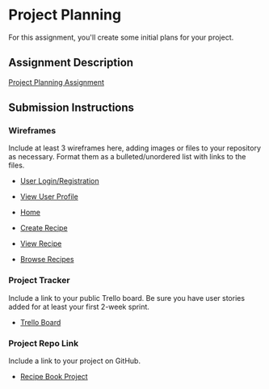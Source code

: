 # Project Planning
For this assignment, you'll create some initial plans for your project.

## Assignment Description
[Project Planning Assignment](https://education.launchcode.org/liftoff/modules/assignments/project-planning)

## Submission Instructions

### Wireframes

Include at least 3 wireframes here, adding images or files to your repository as necessary. Format them as a bulleted/unordered list with links to the files.

* [User Login/Registration](https://docs.google.com/drawings/d/1hnai-v0KFuPB855gR4g1VImUeLRSG03keYaUTGuQlOc/edit?usp=sharing)

* [View User Profile](https://docs.google.com/drawings/d/1o2e8Dr3SlKN1_q7Idu0TUmwydmacRHpZbLOzlnk9Ijw/edit?usp=sharing)

* [Home](https://docs.google.com/drawings/d/1vPH_h8WwFYctfa8x8SmOmyyynmmZvUuKVXZBvR9DAs0/edit?usp=sharing)

* [Create Recipe](https://docs.google.com/drawings/d/1bPgMYf6BMQTwRu2v8ftkucuH30CKd5ai9s1Z42RmRl4/edit?usp=sharing)

* [View Recipe](https://files.slack.com/files-pri/T01EAULRWES-F01FURKB3NE/screen_shot_2020-11-30_at_8.10.45_pm.png)

* [Browse Recipes](https://docs.google.com/drawings/d/1G8QfLrSCP0LzMHP7qt91u7nOgFzzAwUndhl9JAg7ceE/edit)


### Project Tracker

Include a link to your public Trello board. Be sure you have user stories added for at least your first 2-week sprint.

* [Trello Board](https://trello.com/b/U658nAfD)

### Project Repo Link

Include a link to your project on GitHub.
* [Recipe Book Project](https://github.com/LaunchCodeEducation/liftoff-assignments)